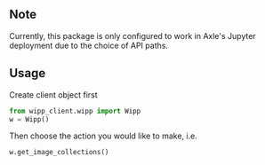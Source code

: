 ## Note

Currently, this package is only configured to work in Axle's Jupyter deployment due to the choice of API paths.

## Usage

Create client object first
```py
from wipp_client.wipp import Wipp
w = Wipp()
```

Then choose the action you would like to make, i.e.
```py
w.get_image_collections()
```